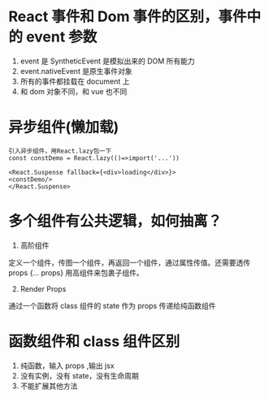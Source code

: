 # React 事件和 Dom 事件的区别，事件中的 event 参数

1.  event 是 SyntheticEvent 是模拟出来的 DOM 所有能力
2.  event.nativeEvent 是原生事件对象
3.  所有的事件都挂载在 document 上
4.  和 dom 对象不同，和 vue 也不同

# 异步组件(懒加载)

```
引入异步组件，用React.lazy包一下
const constDemo = React.lazy(()=>import('...'))

<React.Suspense fallback={<div>loading</div>}>
<constDemo/>
</React.Suspense>
```

# 多个组件有公共逻辑，如何抽离？

1. 高阶组件

定义一个组件，传图一个组件，再返回一个组件，通过属性传值。还需要透传 props {... props}
用高组件来包裹子组件。

2. Render Props

通过一个函数将 class 组件的 state 作为 props 传递给纯函数组件

# 函数组件和 class 组件区别

1. 纯函数，输入 props ,输出 jsx
2. 没有实例，没有 state，没有生命周期
3. 不能扩展其他方法
